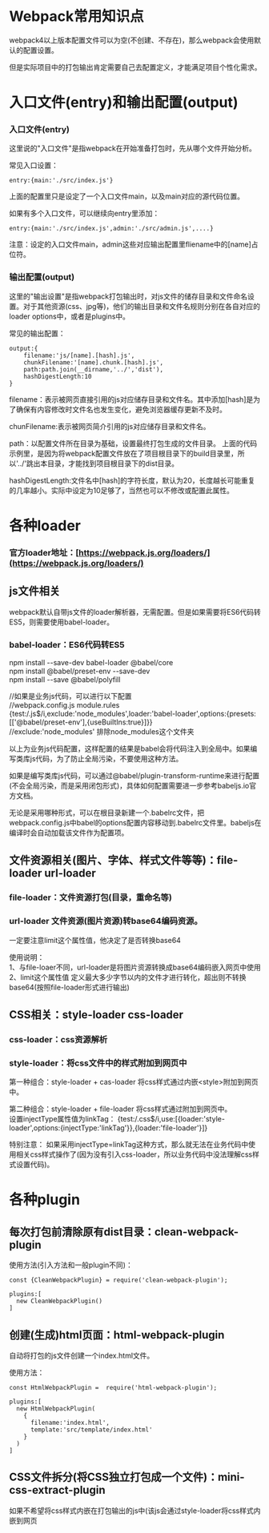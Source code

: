 # Webpack常用知识点

webpack4以上版本配置文件可以为空(不创建、不存在)，那么webpack会使用默认的配置设置。  

但是实际项目中的打包输出肯定需要自己去配置定义，才能满足项目个性化需求。  

# 入口文件(entry)和输出配置(output)  

### 入口文件(entry)  

这里说的"入口文件"是指webpack在开始准备打包时，先从哪个文件开始分析。  

常见入口设置：  

    entry:{main:'./src/index.js'}

上面的配置里只是设定了一个入口文件main，以及main对应的源代码位置。  
 
如果有多个入口文件，可以继续向entry里添加：  

    entry:{main:'./src/index.js',admin:'./src/admin.js',....}

注意：设定的入口文件main，admin这些对应输出配置里fliename中的[name]占位符。  

### 输出配置(output)  

这里的"输出设置"是指webpack打包输出时，对js文件的储存目录和文件命名设置。对于其他资源(css、jpg等)，他们的输出目录和文件名规则分别在各自对应的loader options中，或者是plugins中。  

常见的输出配置：  

    output:{
        filename:'js/[name].[hash].js',
        chunkFilename:'[name].chunk.[hash].js',
        path:path.join(__dirname,'../','dist'),
        hashDigestLength:10
    }

filename：表示被网页直接引用的js对应储存目录和文件名。其中添加[hash]是为了确保有内容修改时文件名也发生变化，避免浏览器缓存更新不及时。  

chunFilename:表示被网页简介引用的js对应储存目录和文件名。  

path：以配置文件所在目录为基础，设置最终打包生成的文件目录。 上面的代码示例里，是因为将webpack配置文件放在了项目根目录下的build目录里，所以'../'跳出本目录，才能找到项目根目录下的dist目录。  

hashDigestLength:文件名中[hash]的字符长度，默认为20，长度越长可能重复的几率越小。实际中设定为10足够了，当然也可以不修改或配置此属性。


# 各种loader

### 官方loader地址：[https://webpack.js.org/loaders/](https://webpack.js.org/loaders/)

## js文件相关

webpack默认自带js文件的loader解析器，无需配置。但是如果需要将ES6代码转ES5，则需要使用babel-loader。

### babel-loader：ES6代码转ES5

npm install --save-dev babel-loader @babel/core  
npm install @babel/preset-env --save-dev  
npm install --save @babel/polyfill  

//如果是业务js代码，可以进行以下配置  
//webpack.config.js module.rules  
{test:/\.js$/i,exclude:'node_modules',loader:'babel-loader',options:{presets: [['@babel/preset-env'],{useBuiltIns:true}]}}  
//exclude:'node_modules' 排除node_modules这个文件夹  

以上为业务js代码配置，这样配置的结果是babel会将代码注入到全局中。如果编写类库js代码，为了防止全局污染，不要使用这种方法。  

如果是编写类库js代码，可以通过@babel/plugin-transform-runtime来进行配置(不会全局污染，而是采用闭包形式)，具体如何配置需要进一步参考babeljs.io官方文档。  

无论是采用哪种形式，可以在根目录新建一个.babelrc文件，把webpack.config.js中babel的options配置内容移动到.babelrc文件里。babeljs在编译时会自动加载该文件作为配置项。  


## 文件资源相关(图片、字体、样式文件等等)：file-loader url-loader

### file-loader：文件资源打包(目录，重命名等)

### url-loader  文件资源(图片资源)转base64编码资源。  
一定要注意limit这个属性值，他决定了是否转换base64

使用说明：  
1、与file-loaer不同，url-loader是将图片资源转换成base64编码嵌入网页中使用  
2、limit这个属性值 定义最大多少字节以内的文件才进行转化，超出则不转换base64(按照file-loader形式进行输出)  


## CSS相关：style-loader css-loader

### css-loader：css资源解析

### style-loader：将css文件中的样式附加到网页中

第一种组合：style-loader + cas-loader  将css样式通过内嵌<style\></style>附加到网页<head>中。  

第二种组合：style-loader + file-loader 将css样式通过<link rel="stylesheet" href="./xx.css">附加到网页<head>中。  
设置injectType属性值为linkTag：
{test:/\.css$/i,use:[{loader:'style-loader',options:{injectType:'linkTag'}},{loader:'file-loader'}]}

特别注意： 如果采用injectType=linkTag这种方式，那么就无法在业务代码中使用相关css样式操作了(因为没有引入css-loader，所以业务代码中没法理解css样式设置代码)。  


# 各种plugin

## 每次打包前清除原有dist目录：clean-webpack-plugin

使用方法(引入方法和一般plugin不同)：   

    const {CleanWebpackPlugin} = require('clean-webpack-plugin');  
    
    plugins:[  
      new CleanWebpackPlugin()  
    ]  


## 创建(生成)html页面：html-webpack-plugin

自动将打包的js文件创建一个index.html文件。

使用方法：  

    const HtmlWebpackPlugin =  require('html-webpack-plugin');
    
    plugins:[  
      new HtmlWebpackPlugin(  
        {  
          filename:'index.html',
          template:'src/template/index.html'  
        }  
      )  
    ]  

## CSS文件拆分(将CSS独立打包成一个文件)：mini-css-extract-plugin

如果不希望将css样式内嵌在打包输出的js中(该js会通过style-loader将css样式内嵌到网页<style>标签中)。  
虽然可以通过 sytle-loader(配置options:{injectType:'linkTag'}) + file-loader来实现，但是这样做的一个缺点，因为没有使用css-loader，所以在编写业务代码时无法方便使用css样式属性。 

为了解决这个问题，可以使用 mini-css-extract-plugin。  

使用方法：  

    const MiniCssExtractPlugin = require('mini-css-extract-plugin');

    //配置文件中的module属性
    module:{
      rules:[
        {
          test:/\.css$/i,
          use:[MiniCssExtractPlugin.loader,'css-loader']
        }
    }

    //配置文件中的plugin属性
    plugins:[
      new MiniCssExtractPlugin({filename:'css/[name].css',chunkFilename:'css/[name].chunk.css'})
    ]

特别说明：  
1、依然需要使用css-loader。  
2、目前最新版本的mini-css-extract-plugin已经默认支持热更新。  
3、和输出js文件命名规则类似，如果一个css文件被网页直接引用，那么他将会被命名为filename对应的值，如果是被间接引用(被网页直接引用的css引入)则被命名为chunkFilename对应的值。

假如有以下情况：  
1、入口文件直接引用有css，也间接引用有其他css，那么默认会打包出多个css文件(filename和chunkFilename)。  
2、入口文件有多个，并且每个入口文件都引用有各自的css，那么默认也会打包出多个css文件。  

如果我们希望将整个项目所有css文件都打包成一个css文件，可以在webpack配置文件中的optimization.splitChunks.cacheGroups增加一个style组，代码如下：  

    optimization:{
      splitChunks:{
        chunks:'all',
        cacheGroups:{
          styles: {
            name: 'styles',
            test: /\.css$/,
            chunks: 'all',
            enforce: true,
          }
        }
      }
    } 



假如有以下情况：  
1、入口文件有多个，每个入口文件都直接引用或间接引用各自的css。  

如果我们希望将各个入口文件的css单独进行打包，那么可以在webpack配置文件中做以下修改：

    const MiniCssExtractPlugin = require('mini-css-extract-plugin');
    
    //定义一个函数
    function recursiveIssuer(m) {
      if (m.issuer) {
    return recursiveIssuer(m.issuer);
      } else if (m.name) {
    return m.name;
      } else {
    return false;
      }
    }

    //假设其中一个入口文件为foo，在配置文件中的cacheGroups属性进行新增一个fooStyles组，其他入口文件也采用这种方式增加
    optimization:{
      splitChunks:{
        chunks:'all',
        cacheGroups:{
          fooStyles: {
            name: 'foo',
            test: (m, c, entry = 'foo') => {
              m.constructor.name === 'CssModule' && recursiveIssuer(m) === entry
            },
            chunks: 'all',
            enforce: true
          }
        }
      }
    }

特别说明：以上代码示例来源于webpack官方文档，但我在实际运行中遇到了一些问题(webpack版本4.42.1)，打包结果并不是预期的，暂时保留这些问题，此处代码仅做记录。  


## CSS文件代码压缩：optimize-css-assets-webpack-plugin

将css中多处样式进行简化合并(例如删除注释、多个css属性合并为一个css属性等)。无论是使用style-loader还是mini-css-extract-plugin，都推荐使用css代码压缩。  

使用方法：  

    const OptimizeCssAssetsPlugin = require('optimize-css-assets-webpack-plugin');
    
    //配置文件中的plugin属性
    plugins:[
      new OptimizeCssAssetsPlugin()
    ]


# devtool配置

用来定位出错JS语句所在原始位置，记录原始JS代码与打包后JS代码之间的映射关系。将devtool设置为不同的值后映射关系的精确度不同，同时打包所需耗时也不同。

默认为none，即不生成原始js代码和打包后js代码之间的映射关系。

### 修改方式

修改默认值，webpack.config.js中设置方式：  

    const config = {
      mode:'development',
      devtool:'source-map'
    }

若devtool设置为“source-map”，则会在打包过程中，创建原始JS代码与打包后JS代码之间的完整映射关系，方便快速定位出错的JS代码位置。打包完成之后，会在输出目录中有一个 xx.js.map文件，该文件记录原始JS代码与打包后JS代码映射关系。

若devtool值为inline，则会将映射关系通过base64直接嵌入到打包后的js文件内(不会创建.map文件)。  

若devtool值为eval，则会将映射关系通过普通字符串直接嵌入到打包后的js文件内(不会创建.map文件)，因此eval通常打包所需时间比较短。  

### 注意事项

devtool不同值所支持(适用于)的环境也不同，比如source-map适用于开发环境，inline-source-map适用于生产环境。  

### 关键词组合解释：  

1、inline：定位到某js(业务js代码 + 引用的node_modules代码)的某行代码中的某处(精确度到某行的某处)  
2、cheap：定位到某业务js的某行代码(精确度到某行)  
3、module：包含引用的node_modules代码错误  
4、eval：定位到某业务js的某行代码(精确度到某行) ，打包速度非常快，但仅适合比较简单的js代码，稍微复杂的js代码打包后则会定位不准确

### 推荐值
开发环境建议使用：cheap-module-eval-source-map  
生产环境建议使用：cheap-module-source-map  


# devServer使用

监听我们的项目源代码，当源代码发生变化时自动打包代码，甚至还可以将新的结果在网页调试中自动刷新(或热更新)。

### 三种实现方式：  

#### 第1种：webpack自带的 --watch  

使用方法：  
npx webpack --watch 或 在package.json中scripts设定：  "scripts":{"watch":webpack --watch}  

优点：不需要使用任何其他第三方npm包，可直接使用。  
缺点：只能自动打包代码，但不能自动代开调试网页，更不存在自动刷新网页。  

#### 第2种：安装并使用webpack-dev-server

使用方法：  
1、安装webpack-dev-server：npm i --save-dev webpack-dev-server  
2、配置package.json："scripts":{"start":"webpack-dev-server"}  
3、配置webpack.config.js：devServer:{contentBase:'/dist',open:true,host:'127.0.0.1',port:80,compress:true}  

注意：若host为内网IPv4的值(例如192.168.xx.xx，则同局域网电脑均可访问)、若想使用热更新(HMR)，则需要再添加2个属性：hot:true 热更新、hotOnly=true 即使热更新失败也不自动刷新

终端执行代码：npm run start  

注意：在开发阶段使用webpack-dev-server，他并不会创建dist目录下的各个文件(dist是个空文件夹)，而是将各种资源加载到系统(电脑)内存里，所以运行速度会非常快。等项目开发完成后，再取消devServer，生成dist目录及文件。

优点：监听代码变动自动打包、自动打开调试网页、自动刷新(更新)网页
缺点：无，最主流的方式，包括Vue、React均采用此方式

#### 第3种：安装并使用webpack-dev-middleware

使用方法：  
1、安装webpack-dev-middleware：npm i --save-dev webpack-dev-middleware  
2、配置package.json："scripts":{"server":"node server.js"}  
3、配置webpack.config.js：devServer:{contentBase:"/dist"}、ouput:{publicPath:"/"}  
注意：这里设置输出的publicPath，就是http服务器的根目录，若两者(package.json和webpack.config.js)同时不填写此项也可以。  
4、新建server.js：通过nodejs或express或koa，自己创建http服务器，并且监听webpack的打包器compiler。  

终端执行代码：npm run server  

server.js代码类似如下：

    const Koa = require('koa');  
    const webpack = require('webpack');  
    const webpacKDevMiddleware = require('webpack-dev-middleware');  
    
    const app = new Koa();  
    const config = require('./webpack.config.js');  
    const compiler = webpack(config);  
    
    app.use(webpacKDevMiddleware(compiler,{publicPath:config.output.publicPath}));  
    app.listen(80);  

优点：完全自己手动创建http服务，也许可以加入自己特定功能需求(仅仅是也许)  
缺点：需要自己手工创建http服务，上面的server.js代码仅仅是创建了http调试服务器，但是功能不全(没有自动打开、自动刷新功能)，若想加上这些缺失的功能还需要编写更多代码。  


#### 综上所述，推荐使用第2种方法。

# 热更新(HMR：Hot Module Replacement)

当项目代码(js、css等)发生改变时，无刷新形式更新到前台页面调试中。

### 使用方法：  
1、安装使用webpack-dev-server：npm i --save-dev webpack-dev-server  
2、配置package.json："scripts":{"start":"webpack-dev-server"}  
3、配置webpack.config.js：配置devServer和plugins  

配置devServer：  

    devServer:{
      contentBase:'/dist'
      host:"127.0.0.1",
      post:80,
      compress:true,
      hot:true,
      hotOnly:true
    }

注意：若host写的是内网IPv4的地址，例如192.168.xx.xx，那么同局域网电脑均可访问该地址。  

配置pubgins：

    const webpack = require('webpack);
    
    {plugins:[
      new webpack.HotModuleReplacementPlugin()
    ]}


4、添加更新代码：对于变更的部分，删除原来的，重新执行一遍修改后的。

“删除原来 + 重新执行新的”对应伪代码如下：  

    //src/index.js
    import myjs from './js/myjs';
    
    myjs();
    
    if(module.hot){

      //添加某代码对象的变更监听
      module.hot.accept('./js/myjs',() => {

        //删除原来
        document.body.removeChild(document.querySelector('#xxx'));

        //重新执行一遍修改后的
        myjs();

      });
    }


5、终端执行代码：npm run start  

由于"start"这个词是npm内置的(另外3个内置词是"test"、"stop"、"restart")，因此执行代码可以简写为：npm start  
若要结束热更新监听，则在终端执行：ctr+c 

### 特别说明：  

对于css文件，style-loader、css-loader已经内置了“删除原来 + 重新执行新的”这一步操作，所以看上去“css文件不需要执行这一步”。  

对于js文件，如果使用Vue、React、Angular，这些框架已经内置了“删除原来 + 重新执行新的”这一步操作，所以看上去“js文件也不需要执行这一步”。如果没有使用上述框架，那么自己写的js文件就需要自己在js中手工执行“删除原来 + 重新执行新的”这一步操作。 

对于图片文件，目前还不清楚如何热更新，貌似只能靠刷新。

上述操作为webpack官方示例，但是在实际使用中，如果没有采用框架，而是自己手写的原生js，经过很多次测试，结论是如JS代码发生更改，可以做到自动刷新，但是做不到无刷新情况下的热更新。(虽然检测到了更新并做出了反应)。  


#### 综上所述，如果不采用Vue、React、Angular这些框架，纯手写JS，不建议使用热更新。



# 使用webpack-merge合并多个配置文件

默认情况下webpack对应的配置文件为webpack.config.js。但实际项目中我们经常需要在开发环境和生产环境中来回切换，如果单纯每次靠修改配置文件会比较麻烦。  

#### 推荐做法是：  
1、创建webpack.dev.js，储存开发环境所需的独有配置内容。    
2、创建webpack.prod.js，储存生产环境所需的独有配置内容。  
3、创建webpack.common.js，储存开发环境和生产环境共有的配置内容。  
4、安装webpack-merge模块：npm install --save-dev webpack-merge (具体使用方法参见该模块官方文档)。  
5、在webpack.dev.js和webpack.prod.js中，均引入webpack-merge和webpack.common.js，将合并后的配置文件作为导出(module.exports)对象。  
6、在package.json的scripts中，设定{"dev":"webpack --config webpack.dev.js","build":"webpack-dev-server --config webpack.prod.js"}  

还可以创建一个build目录，将上述3个.js文件都放到这个目录里，然后修改dev和build中 --config参数路径，例如 dev --config 的值由 webpack.dev.js改为 ./build/webpack.dev.js。  

注意，如果采用将配置文件放入build目录，切记一定要做以下修改：  
1、webpack.common.js中output.path的路径增加"../"，否则dist目录会创建在build目录下(而不是根目录)。  
2、相对旧的版本，最新版本clean-webpack-plugin已经支持自动识别删除output.path对应的目录(dist目录)，因此无需做任何更改。 

这样配置以后，想执行开发环境(创建调试网页、热更新等)：npm run start、想执行生产环境(打包输出文件)：npm run build  

另外一种常见做法是通过添加环境变量，再根据环境变量返回(判断并合并)对应的配置文件。  

实现方法是：  
1、webpack.dev.js和webpack.prod.js本身只储存配置，并不使用webpack-merge与webpack.common.js合并。  
2、在package.json中的scripts里，给打包命令添加环境变量，并且修改参数对应的配置文件路径：   
{"dev": "webpack  --env.NODE_ENV='development' --config ./build/webpack.common.js"}  
3、webpack.common.js中同时引入webpack.dev.js和webpack.prod.js，并且修改webpack.common.js的导出代码，将原来的直接导出对象改为一个包含return最终配置文件的函数(使用webpack-merge进行合并)。  

    //导出模块为一个函数，伪代码如下：
    module.export = (env) =>{
    //根据环境变量来判断到底和哪个配置文件合并
      return merge(config,(env && env.NODE_ENV === 'development')?dev:prod);
    }

注意：不同操作系统对于环境变量的设置不同，为了兼容各个操作系统，还需要安装使用cross-env这个类模块。  

虽然这种方式也可以实现合并多个配置文件，但是不推荐使用此方法。  


# 代码拆分(code splitting) —— 代码优化(optimization)

项目代码一般包含2个部分：引入的公共代码类库和我们自己编写的业务代码。  
如果把所有代码均打包输出为1个js文件，那么会存在以下风险：  
1、这1个js文件体积会比较大。  
2、若更改业务代码，重新整体打包，客户端需要重新加载这个js(体积大加载慢)。  

为了解决这个问题，应该将项目代码进行拆分，比较简单的方式就是将公共类库输出为1个js、业务代码输出为1个js。  
若业务代码发生变更，客户端仅仅需要重新加载业务代码js，而公共类库js可以选择使用之前的缓存。  

稍微复杂点的拆分做法是懒加载(按需加载)，例如假设项目运行有A模块、B模块、C模块，当需要用到哪个模块时才加载哪个模块。

### 在webpack中有3种代码拆分方式：  

#### 第1种：手工拆分  

实现方式：通过手工方式将引入的公共库单独创建一个js文件(例如xxx.js)，在webpack.config.js的入口entry中，配置如下：
entry:{main:'../src/index.js',xxx:'../src/xxx.js'}，这样在输出打包时会将xxx.js和业务代码进行拆分成2个js文件。  

优点：能够体现出开发人员代码拆分主观意识比较强 (看，纯手工！)  
缺点：麻烦并且不见得拆分的合理(很可能会重复引用)  

#### 第2种：使用SplitChunksPlugin(无需安装，webpack已内置该插件)

实现方法：在webpack.config.js中，添加optimization(优化)项，并配置splitChunks中的chunks值为"all"，配置如下：  
optimization:{splitChunks:{chunks:"all"}}  
此时打包输出，除业务逻辑代码js外，会额外创建一个以"vendors"开头的js文件(例如vendors~main.bundle.js)，里面是拆分出来的公共类库代码。 

优点：自动，简单  
缺点：只是简单讲公共类库和业务代码进行拆分，并未做到不同业务模块拆分，实现按需加载  

这里说的公共类库代码默认仅仅指从node_modules目录里引入的代码，当然你可以通过修改splitChunks.cacheGroups.vendors.test的值来确定哪些算是“公共类库”。  

注意：splitChunks有很多属性配置，其中有一个默认属性miniSize:30000，意思是只有当你引入的模块代码超过30K以后，才会进行拆分。如果引入的模块代码总共不超过30K，即使做了拆分配置，也不会进行拆分。  

如果设置miniSize:0，那么只要是import的类库(公共类库和自己写的业务模块)，都会进行拆分。这里有一个特殊情况是如果是自己写的业务模块或者是引用别人的框架js，这些代码并不在默认的"node_modules"目录里，这时需要在splitChunks.cacheGroups配置中新增一个和vendors同级的default对象，default配置属性和vendors有些区别但又类似。

当然也可以自定义输出文件名字(例如引用node_modules目录里的代码模块打包文件名字叫vendors.js，引用其他地方的代码模块打包文件名字叫common.js)，以及文件存放位置(例如存放到dist的js目录里)，只需做一下配置修改：  
optimization:{splitChunks:{chunks:"all",cacheGroups:{vendors:{filename:'js/vendors.js'}},default:{filename:'js/common.js'}}}  

#### vendors组与default组的区别：  
vendors组有属性test:/[\\/]node_modules[\\/]/，打包时会判断引入的代码模块是否在node_modules目录里。而default组没有test属性，没有test属性意味着default组可以匹配任何目录内的代码模块。 

那么问题来了，引用node_modules目录里的代码模块也符合default组(没有test属性，不限任何目录)，为啥不会被打包进default组里呢？ 

答案是：因为vendors组和default组，默认都有一个属性priority(优先级)，vendors组的默认priority值为-10、default组的默认priority值为-20。当priority(优先级)的值越大，代码模块就优先归属到哪个组里，-10大于-20，所以优先归属到vendors组里。  

此外default组还有一个vendors组没有的属性 reuseExistingChunk:true，指复用已经存在的代码模块。例如a模块引入c，b模块也引入c，那么只会打包一份c到default组里。vendors组虽然没有该属性，但是node_modules中同一个代码类库webpack默认也是只会导出一份。  

#### vendors组与default组的共同点：  
1、自定义输出文件名filename:"xxxxx"设置完全相同。  
2、优先级priority设置完全相同，只是vendors的priority默认值为-10，default的priority默认值为-20。强烈建议不要修改他们的priority默认值。  

#### 第3种：动态加载(动态导入)  

实现方法：修改业务代码，将需要动态导入的业务代码(函数或模块)通过import()来进行动态导入。  

大致实现模式是：  

    async function getComponent(){
      //请注意，在引入函数import的括号里有 /* webpackChunkName:'xxxxx' */ 
      //这个被称为"魔法注释"：将来打包输出的该动态类名字就是注释里的xxxxx
      //如果省略则生成的文件名是以数字0为启始索引，例如0.js、1.js....
      const { default: xxx } = await import(/* webpackChunkName:'xxxxx' */ 'xxxxx');
      //此时xxx为引入的类模块(公共类库或者自己拆分出的业务模块js)
      //编写业务代码，例如生成自己的组件mycomp
      let mycomp = xxxxxx....
      ......
      return mycomp;
    }
    
    getComponent().then(component => {
      document.body.appendChild(component);
    })

与此同时，要修改webpack.config.js中的ouput配置参数，新增chunkFilename属性：  
ouput:{main:'xxx',chunkFilename: '[name].chunk.js',path:xxxxxxxx}  
optimization:{splitChunks:{chunks:'all',cacheGroups:{verdors:false,default:false}}}  

无论静态分割还是动态导入，都需要用到webpack默认自带插件splitChunksPlugin，以及对它的配置。  

优点：实现动态加载(导入)，代码拆分更加细致化。  
缺点：业务代码编写方式相对静态导入，稍显复杂。

#### 第4种：懒加载——预取、预加载 (webpack v4.6.0以上版本才支持，目前仅为beta测试版)

实现方式：在import时，使用2个魔法注释：  
1、/* webpackPrefetch: true */   预取  
2、/\* webpackPreload: true */   预加载  

这2个魔法注释的用法和 /* webpackChunkName:'xxxxx' */ 相同。

预取和预加载两者的区别，主要体现在“触发发生”的阶段不同。  
1、当父级chunk开始加载时，预加载同步进行、当父级chunk加载完成时，预取才开始进行。  
2、无论当前浏览器是否空闲，预加载都会进行、只有当浏览器空闲时，预取才会开始进行。  
3、当预加载完成后，当前模块可以立即使用、当预取完成后，可能将来某个时刻才会使用到。 

#### 实用技巧： 使用谷歌浏览器的coverage功能来查看网页代码覆盖率(代码默认使用占比)，来帮助我们分析优化代码的可拆分性。  

# 魔法注释
#### webpack在使用动态加载(导入)或懒加载(预取和预加载)中，目前有3个魔法注释：  
1、设定加载模块打包输出文件名(如果不设定，则采用默认的以数字为文件名的规则)：/* webpackChunkName:'xxxxx' */  
2、设定懒加载的方式为预取：/\* webpackPrefetch: true */  
3、设定懒加载的方式为预加载：/\* webpackPreload: true */  


# 打包分析(bundle analysis)

为了分析项目打包过程中的细节、打包完成后结果，需要做一项工作：打包分析。  

实现方法，大体分为两个步骤。  

#### 第一步：生成打包细节文档stats.json  
在执行webpack打包命令时，添加参数 --profile --json > stats.json，可以记录打包过程中的各个细节，并在打包完成后生成一个 stats.json 文件，该文件储存位置为整个项目的根目录(并不是dist目录)。  

例如我们可以在package.json的scripts中添加一条执行命令：  
{"analysis":"webpack --profile --json > stats.json --config './build/webpack.analysis.js'"}  

webpack.analysis.js是我们专门为了打包分析设定的webpack配置文件，具体配置项在第二步中会有详细说明。

当然你也可以继续使用原来的开发环境或生产环境配置文件。

#### 第二步：分析stats.json文件，获得可视化的分析结果

如果直接打开stats.json文件，不够直观，需要我们通过第三方工具来进行可视化分析。  

##### 推荐使用以下2种可视化分析工具：

##### 第1种：webpack官方提供的打包分析可视化网站：[http://webpack.github.com/analyse](http://webpack.github.com/analyse)  

使用方法：访问该网站，上传stats.json文件，该网站即可进行可视化分析结果展示。  

##### 第2种：使用webpack-bundle-analyzer

使用方法：  
1、安装webpack-bundle-analyzer：npm install --save-dev webpack-bundle-analyzer  
2、创建打包分析对应的webpack配置文件，例如第一步(生成打包细节文档stats.json)中提到的./build/webpack.analysis.js。

    const BundleAnalyzerPlugin = require('webpack-bundle-analyzer').BundleAnalyzerPlugin;
    const merge = require('webpack-merge');
    const common = require('./webpack.common'); 
    //webpack.common.js为我们已配置好的共有配置选项文件，可参考本文档中"使用webpack-merge合并多个配置文件"这一部分

    //因为webpack.analysis.js仅仅用来做打包分析，所以他不需要设置mode、devtool、devServer以及HtmlWebpackPlugin等
    //不设置，那么就会使用webpack默认值即可
    const config = {
      plugins:[
        new BundleAnalyzerPlugin()
      ]
    }
    
    module.exports = merge(common,config);


终端执行命令：npm run analysis  
打包完成后，浏览器会自动打开 http://127.0.0.1:8888 里面就是可视化打包分析结果。  
